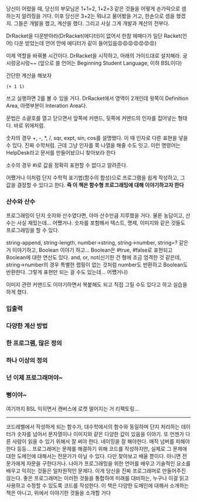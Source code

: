  당신이 어렸을 때, 당신의 부모님은 1+1=2, 1+2=3 같은 것들을 어떻게 손가락으로 셈하는지 알려줬을 거다. 이후 당신은 3+2는 뭐냐고 물어봤을 거고, 한손으로 셈을 했겠지. 그들은 개발을 했고, 계산을 했다. 그리고 사실 그게 개발과 계산의 전부다.

 DrRacket을 다운받아라(DrRacket(에디터)이 없어서 한참 헤매다가 일단 Racket(언어) 다운 받았는데 언어 안에 에디터가 같이 들어있음😡😡😡😡😡😡😡)
 
 이제 역할을 바꿔볼 시간이다. DrRacket을 시작하고, 아래의 가이드대로 설치해라. 궁시렁궁시렁~~ (앞으로 쓸 언어는 Beginning Student Language, 이하 BSL이다)
 
 간단한 계산을 해보자
 
  ```Racket
  (+ 1 1)
  ```
  
  쓰고 실행하면 2를 볼 수 있을 거다. DrRacket에서 영역이 2개인데 윗쪽이 Definition Area, 아랫부분이 Interation Area다.
  
  문법은 소괄호를 열고 닫으면서 앞쪽에 커맨드, 뒷쪽에 커맨드의 인자를 집어넣는 형태다. 바로 위에처럼.
  
  숫자의 경우 +, -, *, /, sqr, expt, sin, cos를 설명했다. 이 때 인자로 다른 표현을 넣을 수 있다. 진짜 수학처럼. 근데 그냥 인자를 쭉 나열을 해줄 수도 잇고. 이런 명령어는 HelpDesk라고 문서를 만들어놨으니 찾아보라 한다
  
  소수의 경우 #i로 값을 정확히 표현할 수 없다고 알려준다.
  
  어쨌거나 이처럼 단지 수학적 표기법(함수의 합성)으로 프로그램을 쉽게 작성하고, 그 값을 결정할 수 있다고 한다. __즉 이 책은 함수형 프로그래밍에 대해 이야기하고자 한다__
  
  
### 산수와 산수

 프로그래밍이 단지 숫자와 산수였다면, 아마 산수만큼 지루했을 거다. 물론 농담이고, 산수는 사실 재밌는데... 어쩄거나. 숫자를 포함해서 텍스트, 명제, 이미지와 같은 것들도 프로그래밍을 할 수 있다.
 
 string-append, string-length, number->string, string->number, string=? 같은 거 이야기하고, Boolean 이야기 하고... Boolean은 #true, #false로 표현되고 Boolean에 대한 연산도 있다. and, or, not(신기한 건 형에 조금 엄격한 것 같은데, string->number의 경우 특별한 랩핑이 없는 것처럼 number도 반환하고 Boolean도 반환한다. 그렇게 표현만 되는 걸 수도 있는데... 어쩄거나)
 
 이미지 관련 커맨드도 이야기하면서 복붙해도 되고 직접 그릴 수도 있다고 하고 실습을 하게 했다.
 

### 입출력

### 다양한 계산 방법

### 한 프로그램, 많은 정의

### 하나 이상의 정의

### 넌 이제 프로그래머야~

### 뻥이야~


여기까지 BSL 익히면서 캔버스에 로켓 떨어지는 거 리팩토링...

---

코드레벨에서 작성하게 되는 함수가, 대수학에서의 함수와 동일하며 단지 처리하는 데이터가 숫자를 넘어서 문자열이나 이미지와 같은 다양한 값이 있음을 이야기.
또 언젠가 다른 사람이 읽을 수 있기 위해서 잘 써야 한다. 네이밍을 잘 해야한다. 매직 넘버를 피해야한다 등등...
프로그래머는 문제를 해결하기 위해 코드를 작성하지만, 실제로 그 문제애 대한 도메인에 대해서는 전문가가 아닐 수 있다. 다만 찾아보고 배울 뿐이다. 아니면 전문가에게 자문을 구한다거나.
나아가 프로그래밍을 위한 언어를 배우고 기술적인 요소를 배우고 익히는 것들은 일차원적인 문제다. 이게 당신을 진짜 프로그래머로 만들어주진 않는다.
좋은 프로그래머는 이러한 것들을 통합하여 미래를 대비하는, 누구나 이걸 읽고 사용하고 수정할 수 있도록 코드를 작성한다.
이 책은 다양한 도메인에 대해서 소개하는 책은 아니고, 위에서 이야기한 것들을 소개할 거다



